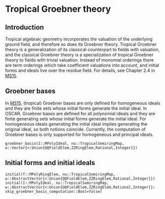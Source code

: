 # Tropical Groebner theory

## Introduction
Tropical algebraic geometry incorporates the valuation of the underlying ground field, and therefore so does its Groebner theory. Tropical Groebner theory is a generalization of its classical counterpart to fields with valuation, and the classical Groebner theory is a specialization of tropical Groebner theory to fields with trivial valuation.  Instead of monomial orderings there are term orderings which take coefficient valuations into account, and initial forms and ideals live over the residue field.  For details, see Chapter 2.4 in [MS15](@cite).

## Groebner bases
In [MS15](@cite), (tropical) Groebner bases are only defined for homogeneous ideals and they are finite sets whose initial forms generate the initial ideal. In OSCAR, Groebner bases are defined for all polynomial ideals and they are finite generating sets whose initial forms generate the initial ideal. For homogeneous ideals generating the initial ideal implies generating the original ideal, so both notions coincide. Currently, the computation of Groebner bases is only supported for homogeneous and principal ideals.

```@docs
groebner_basis(I::MPolyIdeal, nu::TropicalSemiringMap, w::Vector{<:Union{QQFieldElem,ZZRingElem,Rational,Integer}})
```

## Initial forms and initial ideals
```@docs
initial(f::MPolyRingElem, nu::TropicalSemiringMap, w::AbstractVector{<:Union{QQFieldElem,ZZRingElem,Rational,Integer}})
initial(I::MPolyIdeal, nu::TropicalSemiringMap, w::AbstractVector{<:Union{QQFieldElem,ZZRingElem,Rational,Integer}}; skip_groebner_basis_computation::Bool=false)
```
